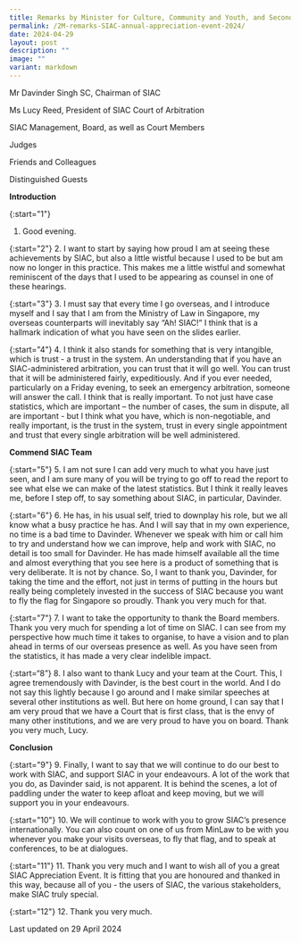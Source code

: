 ```yaml
---
title: Remarks by Minister for Culture, Community and Youth, and Second Minister for Law Edwin Tong SC at Singapore International Arbitration Centre (SIAC) Annual Appreciation Event
permalink: /2M-remarks-SIAC-annual-appreciation-event-2024/
date: 2024-04-29
layout: post
description: ""
image: ""
variant: markdown
---
```

Mr Davinder Singh SC, Chairman of SIAC

Ms Lucy Reed, President of SIAC Court of Arbitration

SIAC Management, Board, as well as Court Members

Judges

Friends and Colleagues

Distinguished Guests


**Introduction**

{:start="1"}
1. Good evening.

{:start="2"}
2. I want to start by saying how proud I am at seeing these achievements by SIAC, but also a little wistful because I used to be but am now no longer in this practice. This makes me a little wistful and somewhat reminiscent of the days that I used to be appearing as counsel in one of these hearings.

{:start="3"}
3. I must say that every time I go overseas, and I introduce myself and I say that I am from the Ministry of Law in Singapore, my overseas counterparts will inevitably say “Ah! SIAC!” I think that is a hallmark indication of what you have seen on the slides earlier.

{:start="4"}
4. I think it also stands for something that is very intangible, which is trust - a trust in the system. An understanding that if you have an SIAC-administered arbitration, you can trust that it will go well. You can trust that it will be administered fairly, expeditiously. And if you ever needed, particularly on a Friday evening, to seek an emergency arbitration, someone will answer the call. I think that is really important. To not just have case statistics, which are important – the number of cases, the sum in dispute, all are important - but I think what you have, which is non-negotiable, and really important, is the trust in the system, trust in every single appointment and trust that every single arbitration will be well administered.

**Commend SIAC Team**

{:start="5"}
5. I am not sure I can add very much to what you have just seen, and I am sure many of you will be trying to go off to read the report to see what else we can make of the latest statistics. But I think it really leaves me, before I step off, to say something about SIAC, in particular, Davinder.

{:start="6"}
6. He has, in his usual self, tried to downplay his role, but we all know what a busy practice he has. And I will say that in my own experience, no time is a bad time to Davinder. Whenever we speak with him or call him to try and understand how we can improve, help and work with SIAC, no detail is too small for Davinder. He has made himself available all the time and almost everything that you see here is a product of something that is very deliberate. It is not by chance. So, I want to thank you, Davinder, for taking the time and the effort, not just in terms of putting in the hours but really being completely invested in the success of SIAC because you want to fly the flag for Singapore so proudly. Thank you very much for that.

{:start="7"}
7. I want to take the opportunity to thank the Board members. Thank you very much for spending a lot of time on SIAC. I can see from my perspective how much time it takes to organise, to have a vision and to plan ahead in terms of our overseas presence as well. As you have seen from the statistics, it has made a very clear indelible impact.

{:start=“8”} 
8. I also want to thank Lucy and your team at the Court. This, I agree tremendously with Davinder, is the best court in the world. And I do not say this lightly because I go around and I make similar speeches at several other institutions as well. But here on home ground, I can say that I am very proud that we have a Court that is first class, that is the envy of many other institutions, and we are very proud to have you on board. Thank you very much, Lucy.

**Conclusion**

{:start="9"}
9. Finally, I want to say that we will continue to do our best to work with SIAC, and support SIAC in your endeavours. A lot of the work that you do, as Davinder said, is not apparent. It is behind the scenes, a lot of paddling under the water to keep afloat and keep moving, but we will support you in your endeavours.
 
{:start="10"}
10. We will continue to work with you to grow SIAC’s presence internationally. You can also count on one of us from MinLaw to be with you whenever you make your visits overseas, to fly that flag, and to speak at conferences, to be at dialogues.

{:start="11"}
11. Thank you very much and I want to wish all of you a great SIAC Appreciation Event. It is fitting that you are honoured and thanked in this way, because all of you - the users of SIAC, the various stakeholders, make SIAC truly special.

{:start="12"}
12. Thank you very much.

<p class="right-side-updated">Last updated on 29 April 2024</p>
